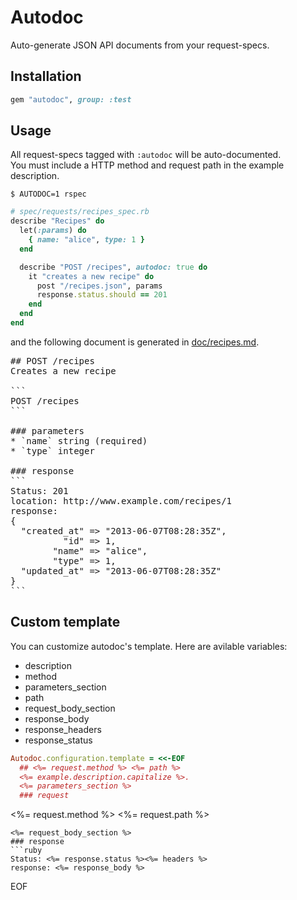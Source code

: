 # Autodoc
Auto-generate JSON API documents from your request-specs.

## Installation
```ruby
gem "autodoc", group: :test
```

## Usage
All request-specs tagged with `:autodoc` will be auto-documented.  
You must include a HTTP method and request path in the example description.

```
$ AUTODOC=1 rspec
```

```ruby
# spec/requests/recipes_spec.rb
describe "Recipes" do
  let(:params) do
    { name: "alice", type: 1 }
  end

  describe "POST /recipes", autodoc: true do
    it "creates a new recipe" do
      post "/recipes.json", params
      response.status.should == 201
    end
  end
end
```

and the following document is generated in [doc/recipes.md](https://github.com/r7kamura/autodoc/blob/master/spec/dummy/doc/recipes.md).

<pre>
## POST /recipes
Creates a new recipe

```
POST /recipes
```

### parameters
* `name` string (required)
* `type` integer

### response
```
Status: 201
location: http://www.example.com/recipes/1
response: 
{
  "created_at" => "2013-06-07T08:28:35Z",
          "id" => 1,
        "name" => "alice",
        "type" => 1,
  "updated_at" => "2013-06-07T08:28:35Z"
}
```
</pre>

## Custom template
You can customize autodoc's template.
Here are avilable variables:

* description
* method
* parameters_section
* path
* request_body_section
* response_body
* response_headers
* response_status

```ruby
Autodoc.configuration.template = <<-EOF
  ## <%= request.method %> <%= path %>
  <%= example.description.capitalize %>.
  <%= parameters_section %>
  ### request
  ```
  <%= request.method %> <%= request.path %>
  ```
  <%= request_body_section %>
  ### response
  ```ruby
  Status: <%= response.status %><%= headers %>
  response: <%= response_body %>
  ```

EOF
```
